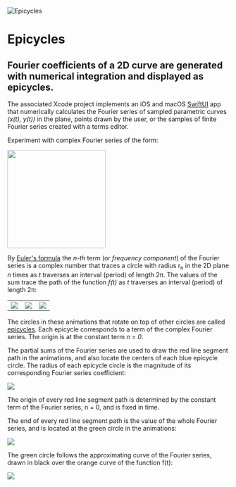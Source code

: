 ![Epicycles](https://www.limit-point.com/assets/images/Epicycles.jpg)
# Epicycles
## Fourier coefficients of a 2D curve are generated with numerical integration and displayed as epicycles.  

The associated Xcode project implements an iOS and macOS [SwiftUI] app that numerically calculates the Fourier series of sampled parametric curves _(x(t), y(t))_ in the plane, points drawn by the user, or the samples of finite Fourier series created with a terms editor. 

Experiment with complex Fourier series of the form:

<img src="https://www.limit-point.com/assets/images/Epicycles-FourierSeriesForm.png" width="223">

By [Euler's formula] the _n-th_ term (or _frequency component_) of the Fourier series is a complex number that traces a circle with radius r<sub>n</sub> in the 2D plane _n_ times as _t_ traverses an interval (period) of length 2π. The values of the sum trace the path of the function _f(t)_ as _t_ traverses an interval (period) of length 2π:

<table>
<tr>
<td><img src="https://www.limit-point.com/assets/images/Epicycles-Animation.gif"></td>
<td><img src="https://www.limit-point.com/assets/images/Epicycles-Animation2.gif"></td>
<td><img src="https://www.limit-point.com/assets/images/Epicycles-Animation3.gif"></td>
</tr>
</table>

The circles in these animations that rotate on top of other circles are called [epicycles]. Each epicycle corresponds to a term of the complex Fourier series. The origin is at the constant term _n = 0_.

The partial sums of the Fourier series are used to draw the red line segment path in the animations, and also locate the centers of each blue epicycle circle. The radius of each epicycle circle is the magnitude of its corresponding Fourier series coefficient:

<img src="https://www.limitpointstore.com/products/epicycles/images/circle-lightning.png">

The origin of every red line segment path is determined by the constant term of the Fourier series, n = 0, and is fixed in time.
 
The end of every red line segment path is the value of the whole Fourier series, and is located at the green circle in the animations:

<img src="https://www.limitpointstore.com/products/epicycles/images/circle-eye-lightning-zoomed.png">

The green circle follows the approximating curve of the Fourier series, drawn in black over the orange curve of the function f(t):

<img src="https://www.limitpointstore.com/products/epicycles/images/circle-eye-lightning-pencil-star.png">

[SwiftUI]: https://developer.apple.com/tutorials/swiftui
[Euler's formula]: https://en.wikipedia.org/wiki/Euler%27s_formula
[epicycles]: https://en.wikipedia.org/wiki/Deferent_and_epicycle
